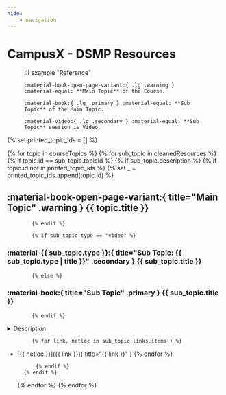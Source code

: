 ```yaml
---
hide:
    - navigation
---
```


# CampusX - DSMP Resources

<figure style="min-width: 35%" markdown>
!!! example "Reference"

    :material-book-open-page-variant:{ .lg .warning } :material-equal: **Main Topic** of the Course.

    :material-book:{ .lg .primary } :material-equal: **Sub Topic** of the Main Topic.

    :material-video:{ .lg .secondary } :material-equal: **Sub Topic** session is Video.
</figure>

{% set printed_topic_ids = [] %}

{% for topic in courseTopics %}
    {% for sub_topic in cleanedResources %}
        {% if topic.id == sub_topic.topicId %}
            {% if sub_topic.description %}
            {% if topic.id not in printed_topic_ids %}
                {% set _ = printed_topic_ids.append(topic.id) %}

## :material-book-open-page-variant:{ title="Main Topic" .warning } {{ topic.title }}
            {% endif %}

            {% if sub_topic.type == "video" %}
### :material-{{ sub_topic.type }}:{ title="Sub Topic: {{ sub_topic.type | title }}" .secondary } {{ sub_topic.title }}
            {% else %}
### :material-book:{ title="Sub Topic" .primary } {{ sub_topic.title }}
            {% endif %}

<details style="border-color: #448aff33;">
    <summary>Description</summary>
    <div style="font-family: monospace;">
    {{ sub_topic.description }}
    </div>
</details>

            {% for link, netloc in sub_topic.links.items() %}
- [{{ netloc }}]({{ link }}){ title="{{ link }}" }
            {% endfor %}

            {% endif %}
        {% endif %}
    {% endfor %}
{% endfor %}

